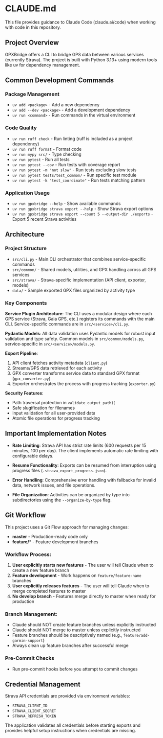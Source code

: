 # CLAUDE.md

This file provides guidance to Claude Code (claude.ai/code) when working with code in this repository.

## Project Overview

GPXBridge offers a CLI to bridge GPS data between various services (currently Strava). The project is built with Python 3.13+ using modern tools like uv for dependency management.

## Common Development Commands

### Package Management
- `uv add <package>` - Add a new dependency
- `uv add --dev <package>` - Add a development dependency
- `uv run <command>` - Run commands in the virtual environment

### Code Quality
- `uv run ruff check` - Run linting (ruff is included as a project dependency)
- `uv run ruff format` - Format code
- `uv run mypy src/` - Type checking
- `uv run pytest` - Run all tests
- `uv run pytest --cov` - Run tests with coverage report
- `uv run pytest -m "not slow"` - Run tests excluding slow tests
- `uv run pytest tests/test_common/` - Run specific test module
- `uv run pytest -k "test_coordinate"` - Run tests matching pattern

### Application Usage
- `uv run gpxbridge --help` - Show available commands
- `uv run gpxbridge strava export --help` - Show Strava export options
- `uv run gpxbridge strava export --count 5 --output-dir ./exports` - Export 5 recent Strava activities

## Architecture

### Project Structure
- `src/cli.py` - Main CLI orchestrator that combines service-specific commands
- `src/common/` - Shared models, utilities, and GPX handling across all GPS services
- `src/strava/` - Strava-specific implementation (API client, exporter, models)
- `data/` - Sample exported GPX files organized by activity type

### Key Components

**Service Plugin Architecture**: The CLI uses a modular design where each GPS service (Strava, Gaia GPS, etc.) registers its commands with the main CLI. Service-specific commands are in `src/<service>/cli.py`.

**Pydantic Models**: All data validation uses Pydantic models for robust input validation and type safety. Common models in `src/common/models.py`, service-specific in `src/<service>/models.py`.

**Export Pipeline**:
1. API client fetches activity metadata (`client.py`)
2. Streams/GPS data retrieved for each activity
3. GPX converter transforms service data to standard GPX format (`gpx_converter.py`)
4. Exporter orchestrates the process with progress tracking (`exporter.py`)

**Security Features**:
- Path traversal protection in `validate_output_path()`
- Safe slugification for filenames
- Input validation for all user-provided data
- Atomic file operations for progress tracking

## Important Implementation Notes

- **Rate Limiting**: Strava API has strict rate limits (600 requests per 15 minutes, 100 per day). The client implements automatic rate limiting with configurable delays.

- **Resume Functionality**: Exports can be resumed from interruption using progress files (`.strava_export_progress.json`).

- **Error Handling**: Comprehensive error handling with fallbacks for invalid data, network issues, and file operations.

- **File Organization**: Activities can be organized by type into subdirectories using the `--organize-by-type` flag.

## Git Workflow

This project uses a Git Flow approach for managing changes:

- **master** - Production-ready code only
- **feature/*** - Feature development branches

### Workflow Process:
1. **User explicitly starts new features** - The user will tell Claude when to create a new feature branch
2. **Feature development** - Work happens on `feature/feature-name` branches
3. **User explicitly releases features** - The user will tell Claude when to merge completed features to master
4. **No develop branch** - Features merge directly to master when ready for production

### Branch Management:
- Claude should NOT create feature branches unless explicitly instructed
- Claude should NOT merge to master unless explicitly instructed
- Feature branches should be descriptively named (e.g., `feature/add-garmin-support`)
- Always clean up feature branches after successful merge

### Pre-Commit Checks
- Run pre-commit hooks before you attempt to commit changes

## Credential Management

Strava API credentials are provided via environment variables:
- `STRAVA_CLIENT_ID`
- `STRAVA_CLIENT_SECRET`
- `STRAVA_REFRESH_TOKEN`

The application validates all credentials before starting exports and provides helpful setup instructions when credentials are missing.
